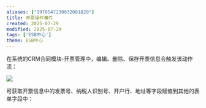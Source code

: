 ```yaml
---
aliases: ["1970547230832001820"]
title: 开票操作事件
created: 2025-07-29
modified: 2025-07-29
tags: ['ESB中心']
theme: ESB中心
---
```


在系统的CRM合同模块-开票管理中，编辑、删除、保存开票信息会触发该动作流：

![](https://myhelpdoc.oss-cn-heyuan.aliyuncs.com/mdimages/e3d19b0f227de302787a542536a94493.jpg)

可获取开票信息中的发票号、纳税人识别号、开户行、地址等字段赋值到其他的表单字段中：

